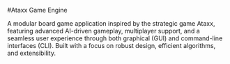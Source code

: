 #Ataxx Game Engine

A modular board game application inspired by the strategic game Ataxx, featuring advanced AI-driven gameplay, multiplayer support, and a seamless user experience through both graphical (GUI) and command-line interfaces (CLI). Built with a focus on robust design, efficient algorithms, and extensibility.
